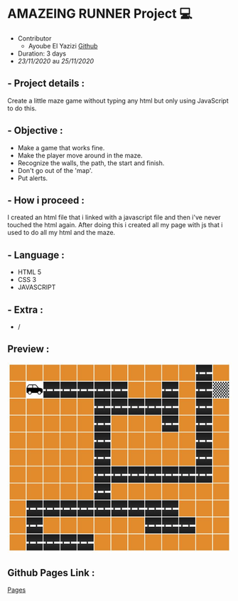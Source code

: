 # AMAZEING RUNNER Project :computer:

- Contributor
   * Ayoube El Yazizi [Github](https://github.com/ayoubelyazizi)
- Duration: 3 days
- *23/11/2020* au *25/11/2020*
  

## - **Project details :** 
Create a little maze game without typing any html but only using JavaScript to do this.

## - **Objective :** 
- Make a game that works fine. 
- Make the player move around in the maze.
- Recognize the walls, the path, the start and finish.
- Don't go out of the 'map'.
- Put alerts.
## - **How i proceed :** 
I created an html file that i linked with a javascript file and then i've never touched the html again. After doing this i created all my page with js that i used to do all my html and the maze.

## - **Language :** 

- HTML 5
- CSS 3
- JAVASCRIPT

## - **Extra :** 

- /

## Preview :

![Preview](./media/preview.JPG)

## Github Pages Link :
[Pages](https://ayoubelyazizi.github.io/amazeing/)